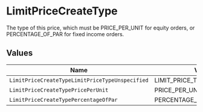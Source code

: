 # LimitPriceCreateType

The type of this price, which must be PRICE_PER_UNIT for equity orders, or PERCENTAGE_OF_PAR for fixed income orders.


## Values

| Name                                            | Value                                           |
| ----------------------------------------------- | ----------------------------------------------- |
| `LimitPriceCreateTypeLimitPriceTypeUnspecified` | LIMIT_PRICE_TYPE_UNSPECIFIED                    |
| `LimitPriceCreateTypePricePerUnit`              | PRICE_PER_UNIT                                  |
| `LimitPriceCreateTypePercentageOfPar`           | PERCENTAGE_OF_PAR                               |
